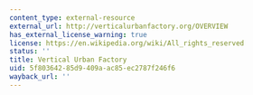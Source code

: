 ```yaml
---
content_type: external-resource
external_url: http://verticalurbanfactory.org/OVERVIEW
has_external_license_warning: true
license: https://en.wikipedia.org/wiki/All_rights_reserved
status: ''
title: Vertical Urban Factory
uid: 5f803642-85d9-409a-ac85-ec2787f246f6
wayback_url: ''
---
```

